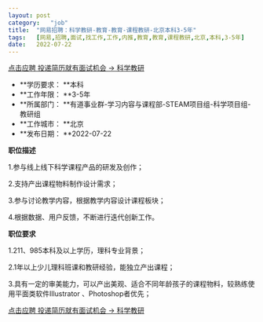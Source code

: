 ```yaml
---
layout:	post
category:	"job"
title:	"网易招聘：科学教研-教育-教育-课程教研-北京本科3-5年"
tags:	[网易,招聘,面试,找工作,工作,内推,教育,教育,课程教研,北京,本科,3-5年]
date:	2022-07-22
---
```


[点击应聘 投递简历就有面试机会 ->  科学教研](http://mobile.bole.netease.com/bole/boleDetail?id=41751&employeeId=346f03c3cda5f04c&key=all)



- **学历要求： **本科
- **工作年限： **3-5年
- **所属部门： **有道事业群-学习内容与课程部-STEAM项目组-科学项目组-教研组
- **工作城市： **北京
- **发布日期： **2022-07-22



**职位描述**

1.参与线上线下科学课程产品的研发及创作；

2.支持产出课程物料制作设计需求；

3.参与讨论教学内容，根据教学内容设计课程板块；

4.根据数据、用户反馈，不断进行迭代创新工作。



**职位要求**

1.211、985本科及以上学历，理科专业背景；

2.1年以上少儿理科班课和教研经验，能独立产出课程；

3.具有一定的审美能力，可以产出美观、适合不同年龄孩子的课程物料，较熟练使用平面类软件Illustrator 、Photoshop者优先；



[点击应聘 投递简历就有面试机会 ->  科学教研](http://mobile.bole.netease.com/bole/boleDetail?id=41751&employeeId=346f03c3cda5f04c&key=all)